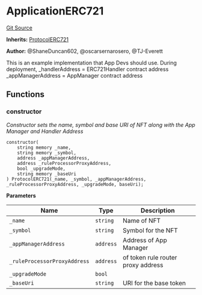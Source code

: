 # ApplicationERC721
[Git Source](https://github.com/thrackle-io/rules-protocol/blob/2955538441cd4ad2d51a27d7c28af7eec4cd8814/src/example/ApplicationERC721.sol)

**Inherits:**
[ProtocolERC721](/src/token/ProtocolERC721.sol/contract.ProtocolERC721.md)

**Author:**
@ShaneDuncan602, @oscarsernarosero, @TJ-Everett

This is an example implementation that App Devs should use.
During deployment, _handlerAddress = ERC721Handler contract address
_appManagerAddress = AppManager contract address


## Functions
### constructor

*Constructor sets the name, symbol and base URI of NFT along with the App Manager and Handler Address*


```solidity
constructor(
    string memory _name,
    string memory _symbol,
    address _appManagerAddress,
    address _ruleProcessorProxyAddress,
    bool _upgradeMode,
    string memory _baseUri
) ProtocolERC721(_name, _symbol, _appManagerAddress, _ruleProcessorProxyAddress, _upgradeMode, baseUri);
```
**Parameters**

|Name|Type|Description|
|----|----|-----------|
|`_name`|`string`|Name of NFT|
|`_symbol`|`string`|Symbol for the NFT|
|`_appManagerAddress`|`address`|Address of App Manager|
|`_ruleProcessorProxyAddress`|`address`|of token rule router proxy address|
|`_upgradeMode`|`bool`||
|`_baseUri`|`string`|URI for the base token|


